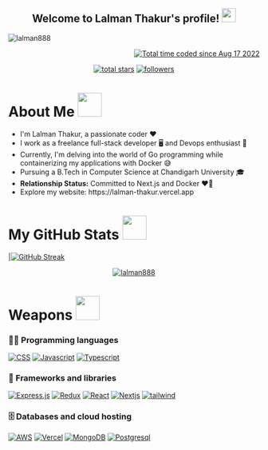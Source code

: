 

<h2 align="center">
  Welcome to Lalman Thakur's profile!
  <img src="https://media.giphy.com/media/hvRJCLFzcasrR4ia7z/giphy.gif" width="28">
</h2>

<p align="left">
  <img src="https://komarev.com/ghpvc/?username=lalman888&label=Profile%20views&color=0e75b6&style=flat" alt="lalman888" /> 
</p>

<p align="right">
<a href="https://wakatime.com/@25c48404-6642-41d1-a779-a3c19bad2fea"><img src="https://wakatime.com/badge/user/25c48404-6642-41d1-a779-a3c19bad2fea.svg" alt="Total time coded since Aug 17 2022" /></a>
</p>
  
<p align="center">
  <a href="https://github.com/lalman888?tab=repositories&sort=stargazers">
    <img alt="total stars" title="Total stars on GitHub" src="https://custom-icon-badges.herokuapp.com/badge/dynamic/json?logo=star&color=55960c&labelColor=488207&label=Stars&style=for-the-badge&query=%24.stars&url=https://api.github-star-counter.workers.dev/user/lalman888"/></a>
  <a href="https://github.com/lalman888?tab=followers">
    <img alt="followers" title="Follow me on Github" src="https://custom-icon-badges.herokuapp.com/github/followers/lalman888?color=236ad3&labelColor=1155ba&style=for-the-badge&logo=person-add&label=Follow&logoColor=white"/></a>
</p>

<h1>About Me <img src="https://media.giphy.com/media/r3J4ibKEk5MafUxFue/giphy.gif" width="48" /></h1>
<ul>
<li>I'm Lalman Thakur, a passionate coder ❤️</li>
<li>I work as a freelance full-stack developer 🖥️ and Devops enthusiast 🐳</li>
<li>Currently, I'm delving into the world of Go programming while containerizing my applications with Docker 😅</li>
<li>Pursuing a B.Tech in Computer Science at Chandigarh University 🎓</li>
<li><b>Relationship Status:</b> Committed to Next.js and Docker ❤️🐳</li>
<li>Explore my website: https://lalman-thakur.vercel.app</li>
</ul>

<h1>My GitHub Stats <img src="https://media.giphy.com/media/cmOBZdewjfLzV9NQiH/giphy.gif" width="48" /></h1>

|<a href="https://git.io/streak-stats"><img src="https://github-readme-streak-stats.herokuapp.com?user=lalman888&theme=react&mode=weekly" alt="GitHub Streak" /></a>
<p align="center"> 
  <a href="https://github.com/ryo-ma/github-profile-trophy">
    <img src="https://github-profile-trophy.vercel.app/?username=lalman888&theme=onedark" alt="lalman888" /> 
  </a>
</p>

<h1>Weapons <img src="https://media.giphy.com/media/2yzGTewUsGil0LFCTv/giphy.gif" width="48" /></h1>

### 👨‍💻 Programming languages

<p> 
  <a href="#"><img alt="CSS" src="https://img.shields.io/badge/CSS3-1572B6?style=for-the-badge&logo=css3&logoColor=white"></a>
  <a href="#"><img alt="Javascript" src="https://img.shields.io/badge/JavaScript-323330?style=for-the-badge&logo=javascript&logoColor=F7DF1E"></a>
  <a href="#"><img alt="Typescript" src="https://img.shields.io/badge/TypeScript-007ACC?style=for-the-badge&logo=typescript&logoColor=white"></a>
</p>

### 🧰 Frameworks and libraries

<p>  
  <a href="#"><img alt="Express.js" src="https://img.shields.io/badge/Express.js-000000?style=for-the-badge&logo=express&logoColor=white"></a>
  <a href="#"><img alt="Redux" src="https://img.shields.io/badge/Redux-593D88?style=for-the-badge&logo=redux&logoColor=white"></a>
  <a href="#"><img alt="React" src="https://img.shields.io/badge/React-20232a.svg?style=for-the-badge&logo=react&logoColor=%2361DAFB"></a>
  <a href="#"><img alt="Nextjs" src="https://img.shields.io/badge/Next-black?style=for-the-badge&logo=next.js&logoColor=white"></a>
  <a href="#"><img alt="tailwind" src="https://img.shields.io/badge/tailwindcss-%2338B2AC.svg?style=for-the-badge&logo=tailwind-css&logoColor=white"></a>
</p>

### 🗄️ Databases and cloud hosting

<p>
    <a href="#"><img alt="AWS" src="https://img.shields.io/badge/Amazon_AWS-FF9900?style=for-the-badge&logo=amazonaws&logoColor=white"></a>
    <a href="#"><img alt="Vercel" src="https://img.shields.io/badge/Vercel-000000.svg?logo=vercel&logoColor=white&style=for-the-badge"></a>
    <a href="#"><img alt="MongoDB" src ="https://img.shields.io/badge/MongoDB-4ea94b.svg?logo=mongodb&logoColor=white&style=for-the-badge"></a>
    <a href="#"><img alt="Postgresql" src="https://img.shields.io/badge/PostgreSQL-316192?style=for-the-badge&logo=postgresql&logoColor=white"></a>
</p>

